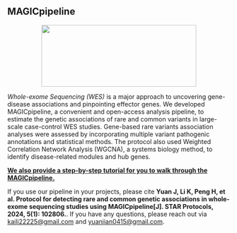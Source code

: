 ## MAGICpipeline ##

<div align=center>
<img src="https://github.com/sulab-wmu/MAGIC/blob/main/pic/MAGIC.jpg" width="350" height="140"/>
</div>

*Whole-exome Sequencing (WES)* is a major approach to uncovering gene-disease associations and pinpointing effector genes. We developed MAGICpipeline, a convenient and open-access analysis pipeline, to estimate the genetic associations of rare and common variants in large-scale case-control WES studies. Gene-based rare variants association analyses were assessed by incorporating multiple variant pathogenic annotations and statistical methods. The protocol also used Weighted Correlation Network Analysis (WGCNA), a systems biology method, to identify disease-related modules and hub genes.

**[We also provide a step-by-step tutorial for you to walk through the MAGICpipeline.](https://github.com/sulab-wmu/MAGIC-PIPELINE/blob/main/Magic_pipeline.md)**

If you use our pipeline in your projects, please cite **Yuan J, Li K, Peng H, et al. Protocol for detecting rare and common genetic associations in whole-exome
sequencing studies using MAGICpipeline[J]. STAR Protocols, 2024, 5(1): 102806.**. If you have any questions, please reach out via <kaili22225@gmail.com> and <yuanjian0415@gmail.com>.
